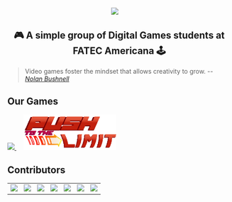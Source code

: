 <h5 align="center">
  <img src="https://github.com/coetus-jd/time-race/blob/main/Docs/Coetus.png" style="margin-right: 20px" width="250px" /><br>  
</h5>

<h2 align="center">
  🎮 A simple group of Digital Games students at FATEC Americana 🕹️
</h2>

> Video games foster the mindset that allows creativity to grow.
> -- <cite>[Nolan Bushnell][1]</cite>

[1]: https://en.wikipedia.org/wiki/Nolan_Bushnell

## Our Games

<a align="center" href="https://github.com/coetus-jd/unity-pirateCave">
  <img src="https://github.com/coetus-jd/unity-pirateCave/blob/main/Docs/Libertatis.png" width="250px" /> 
</a>
&nbsp;&nbsp;&nbsp; 
<a align="center" href="https://github.com/coetus-jd/push-to-the-limit">
  <img src="https://github.com/coetus-jd/push-to-the-limit/blob/main/Docs/Logo.png" height="80px" /><br>  
</a>

## Contributors

<table>
  <tbody>
    <tr>
      <td align="center" valign="middle">
        <a href="https://github.com/ALVenciguerra" target="_blank">
          <img width="80px" src="https://avatars.githubusercontent.com/u/105746411?v=4">
        </a>
      </td>
      <td align="center" valign="middle">
        <a href="https://github.com/waterwhirl" target="_blank">
          <img width="80px" src="https://avatars.githubusercontent.com/u/13819826?v=4">
        </a>
      </td>
      <td align="center" valign="middle">
        <a href="https://github.com/JonatasFreireDev" target="_blank">
          <img width="80px" src="https://avatars.githubusercontent.com/u/31389309?v=4">
        </a>
      </td>
      <td align="center" valign="middle">
        <a href="https://github.com/pferreirafabricio" target="_blank">
          <img width="80px" src="https://avatars.githubusercontent.com/u/42717522?v=4">
        </a>
      </td>
      <td align="center" valign="middle">
        <a href="https://github.com/MantovaniGabriel" target="_blank">
          <img width="80px" src="https://avatars.githubusercontent.com/u/83363226?v=4">
        </a>
      </td>
      <td align="center" valign="middle">
        <a href="https://github.com/JoaoFKraft" target="_blank">
          <img width="80px" src="https://avatars.githubusercontent.com/u/84849252?v=4">
        </a>
      </td>
      <td align="center" valign="middle">
        <a href="https://github.com/Ganade" target="_blank">
          <img width="80px" src="https://avatars.githubusercontent.com/u/85593405?v=4">
        </a>
      </td>
    </tr>
  </tbody>
</table>

